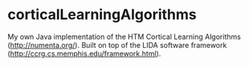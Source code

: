 corticalLearningAlgorithms
==========================

My own Java implementation of the HTM Cortical Learning Algorithms (http://numenta.org/).
Built on top of the LIDA software framework (http://ccrg.cs.memphis.edu/framework.html).
